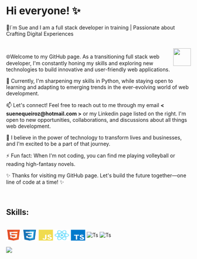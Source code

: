 <h1> Hi everyone! ✨</h1>
<p>🚀I´m Sue and I am a full stack developer in training | Passionate about Crafting Digital Experiences</p>

<br>

<a href="https://www.linkedin.com/in/suene-fuzzo-3a6929237/" target="_blank">
  <img align="right" src="https://i.ibb.co/Kx2GSrT/linkedin.png" width="48px" height="48px">
</a>

<p>🌐Welcome to my GitHub page. As a transitioning full stack web developer, I'm constantly honing my skills and exploring new technologies to build innovative and user-friendly web applications.</p>

<p>🌱 Currently, I'm sharpening my skills in Python, while staying open to learning and adapting to emerging trends in the ever-evolving world of web development.
<p>
<p>📫 Let's connect! Feel free to reach out to me through my email <b>< suenequeiroz@hotmail.com ></b> or my Linkedin page listed on the right. I'm open to new opportunities, collaborations, and discussions about all things web development.</p>
<p>🎯 I believe in the power of technology to transform lives and businesses, and I'm excited to be a part of that journey.</p>

<p>⚡ Fun fact: When I'm not coding, you can find me playing volleyball or reading high-fantasy novels.</p>

<p>✨ Thanks for visiting my GitHub page. Let's build the future together—one line of code at a time! ✨</p>

<br>

<h2>Skills:</h2>
<div style="display: inline_block"><br>
  <img align="center" alt="HTML" height="30" width="40" src="https://raw.githubusercontent.com/devicons/devicon/master/icons/html5/html5-original.svg">
  <img align="center" alt="CSS" height="30" width="40" src="https://raw.githubusercontent.com/devicons/devicon/master/icons/css3/css3-original.svg">
  <img align="center" alt="Js" height="30" width="40" src="https://raw.githubusercontent.com/devicons/devicon/master/icons/javascript/javascript-plain.svg">
  <img align="center" alt="React" height="30" width="40" src="https://raw.githubusercontent.com/devicons/devicon/master/icons/react/react-original.svg">
  <img align="center" alt="Ts" height="30" width="40" src="https://raw.githubusercontent.com/devicons/devicon/master/icons/typescript/typescript-plain.svg">
  <img align="center" alt="Ts" height="30" width="40" src="https://cdn.jsdelivr.net/gh/devicons/devicon/icons/nodejs/nodejs-original.svg">
  <img align="center" alt="Ts" height="30" width="40" src="https://cdn.jsdelivr.net/gh/devicons/devicon/icons/python/python-original-wordmark.svg">
</div>

<br>

<div>
  <a href="http://github.com/suenefuzzo">
  <img height=180em src="https://github-readme-stats.vercel.app/api?username=suenefuzzo&theme=panda&show_icons=true">
</div>

